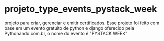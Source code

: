 # projeto_type_events_pystack_week
projeto para criar, gerenciar e emitir certificados. Esse projeto foi feito com base em um evento gratuito de python e django oferecido pela Pythonando.com.br, o nome do evento é "PYSTACK WEEK"
